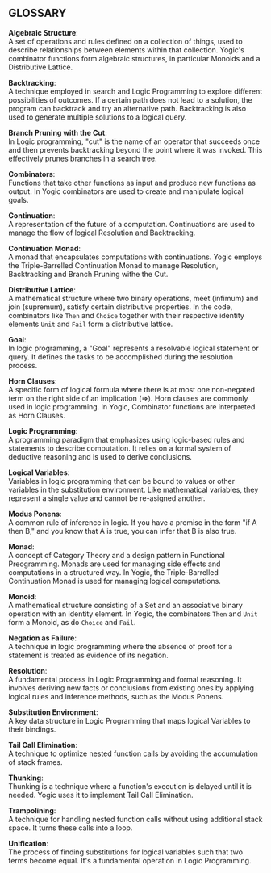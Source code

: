 ## **GLOSSARY**

**Algebraic Structure**:  
A set of operations and rules defined on a collection of things, used to
describe relationships between elements within that collection. Yogic's
combinator functions form algebraic structures, in particular Monoids and
a Distributive Lattice.

**Backtracking**:  
A technique employed in search and Logic Programming to explore different
possibilities of outcomes. If a certain path does not lead to a solution, the
program can backtrack and try an alternative path. Backtracking is also used
to generate multiple solutions to a logical query.

**Branch Pruning with the Cut**:  
In Logic programming, "cut" is the name of an operator that succeeds once and
then prevents backtracking beyond the point where it was invoked. This
effectively prunes branches in a search tree.

**Combinators**:  
Functions that take other functions as input and produce new functions as
output. In Yogic combinators are used to create and manipulate logical goals.

**Continuation**:  
A representation of the future of a computation. Continuations are used to
manage the flow of logical Resolution and Backtracking.

**Continuation Monad**:  
A monad that encapsulates computations with continuations. Yogic employs the
Triple-Barrelled Continuation Monad to manage Resolution, Backtracking and
Branch Pruning withe the Cut.

**Distributive Lattice**:  
A mathematical structure where two binary operations, meet (infimum) and join
(supremum), satisfy certain distributive properties. In the code, combinators
like `Then` and `Choice` together with their respective identity elements
`Unit` and `Fail` form a distributive lattice.

**Goal**:  
In logic programming, a "Goal" represents a resolvable logical statement or
query. It defines the tasks to be accomplished during the resolution process.

**Horn Clauses**:  
A specific form of logical formula where there is at most one non-negated term
on the right side of an implication (=>). Horn clauses are commonly used in
logic programming. In Yogic, Combinator functions are interpreted as Horn
Clauses.

**Logic Programming**:  
A programming paradigm that emphasizes using logic-based rules and statements
to describe computation. It relies on a formal system of deductive reasoning
and is used to derive conclusions.

**Logical Variables**:  
Variables in logic programming that can be bound to values or other variables
in the substitution environment. Like mathematical variables, they represent a
single value and cannot be re-asigned another.

**Modus Ponens**:  
A common rule of inference in logic. If you have a premise in the form "if A
then B," and you know that A is true, you can infer that B is also true.

**Monad**:  
A concept of Category Theory and a design pattern in Functional Preogramming.
Monads are used for managing side effects and computations in a structured
way. In Yogic, the Triple-Barrelled Continuation Monad is used for managing
logical computations.

**Monoid**:  
A mathematical structure consisting of a Set and an associative binary
operation with an identity element. In Yogic, the combinators `Then` and
`Unit` form a Monoid, as do `Choice` and `Fail`.

**Negation as Failure**:  
A technique in logic programming where the absence of proof for a statement is
treated as evidence of its negation.

**Resolution**:  
A fundamental process in Logic Programming and formal reasoning. It involves
deriving new facts or conclusions from existing ones by applying logical rules
and inference methods, such as the Modus Ponens.

**Substitution Environment**:  
A key data structure in Logic Programming that maps logical Variables to their
bindings.

**Tail Call Elimination**:  
A technique to optimize nested function calls by avoiding the accumulation of
stack frames.

**Thunking**:  
Thunking is a technique where a function's execution is delayed until it is
needed. Yogic uses it to implement Tail Call Elimination.

**Trampolining**:  
A technique for handling nested function calls without using additional stack
space. It turns these calls into a loop.

**Unification**:  
The process of finding substitutions for logical variables such that two terms
become equal. It's a fundamental operation in Logic Programming.
